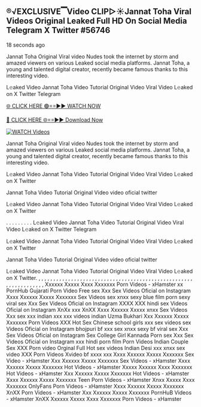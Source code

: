 ## ®️√EXCLUSIVE▔Video CLIP▷☀️Jannat Toha Viral Videos Original Leaked Full HD On Social Media Telegram X Twitter #56746

18 seconds ago

Jannat Toha Original Viral video Nudes took the internet by storm and amazed viewers on various Leaked social media platforms. Jannat Toha, a young and talented digital creator, recently became famous thanks to this interesting video.

L𝚎aked Video Jannat Toha Video Tutorial Original Video Viral Video L𝚎aked on X Twitter Telegram

[🌐 CLICK HERE 🟢==►► WATCH NOW](https://publishersadsterra247.blogspot.com/2025/02/ping.html)

[🔴 CLICK HERE 🌐==►► Download Now](https://publishersadsterra247.blogspot.com/2025/02/ping.html)

[![WATCH Videos](https://i.imgur.com/dJHk4Zq.gif)](https://publishersadsterra247.blogspot.com/2025/02/ping.html)

Jannat Toha Original Viral video Nudes took the internet by storm and amazed viewers on various Leaked social media platforms. Jannat Toha, a young and talented digital creator, recently became famous thanks to this interesting video.

L𝚎aked Video Jannat Toha Video Tutorial Original Video Viral Video L𝚎aked on X Twitter

Jannat Toha Video Tutorial Original Video video oficial twitter

L𝚎aked Video Jannat Toha Video Tutorial Original Video Viral Video L𝚎aked on X Twitter

. . . . . . . . . L𝚎aked Video Jannat Toha Video Tutorial Original Video Viral Video L𝚎aked on X Twitter Telegram

L𝚎aked Video Jannat Toha Video Tutorial Original Video Viral Video L𝚎aked on X Twitter

Jannat Toha Video Tutorial Original Video video oficial twitter

L𝚎aked Video Jannat Toha Video Tutorial Original Video Viral Video L𝚎aked on X Twitter.
,
,
,
,
,
,
,
,
,
,
,
,
,
,
,
,
,
,
,
,
,
,
,
,
,
,
,
,
,
,
,
,
,
,
,
,
,
,
,
,
,
,
,
,
,
,
,
,
,
,
,
,
,
,
,
,
,
,
,
,
,
,
,
,
,
Xxxxxx Xxxxx Xxxx Xxxxxxx Porn Videos - xHamster
xx PornHub Gujarati Porn Video Free sex Xxx Sex Videos Oficial on Instagram
Xxxx Xxxxxx Xxxxx Xxxxxxx Sex Videos sex xnxx sexy blue film porn sexy viral sex Xxx Sex Videos Oficial on Instagram
XXXX XXX hindi sex Videos Oficial on Instagram
XnXx xxx XnXX Xxxx Xxxxxx Xxxxx xnxx Sex Videos Xxx sex xxx indian xxx xxx videos indian Uzma Bukhari
Xxx Xxxxxx Xxxxx Xxxxxxx Porn Videos
XXX Hot Sex Chinese school girls xxx sex videos sex Videos Oficial on Instagram
bhojpuri bf xxx sex xnxx sexy bf viral sex Xxx Sex Videos Oficial on Instagram
Sex College Girl Kannada Porn sex Xxx Sex Videos Oficial on Instagram
xxx hindi porn film Porn Videos
Indian Couple Sex XXX Porn video Orginal Full Hot sex videos Indian Desi xxx xnxx sex video XXX Porn Videos Xvideo bf xxxx xxx
Xxxx Xxxxxx Xxxxx Xxxxxxx Sex Video - xHamster
Xxx Xxxxxx Xxxxx Xxxxxxx Sex Videos - xHamster
Xxxx Xxxxxx Xxxxx Xxxxxxx Hot Videos - xHamster
Xxxxx Xxxxxx Xxxx Xxxxxxx Hot Videos - xHamster
Xxx Xxxxxx Xxxxx Xxxxxxx Hot Videos - xHamster
Xxxx Xxxxxx Xxxxx Xxxxxxx Teen Porn Videos - xHamster
Xnxx Xxxxx Xxxx Xxxxxxx OnlyFans Porn Videos - xHamster
Xxxx Xxxxxx Xxxxx Xxxxxxx XnXX Porn Videos - xHamster
Xxx Xxxxxx Xxxxx Xxxxxxx PornHuB Videos - xHamster
XnXX Xxxxxx Xxxxx Xxxx Xxxxxxx Porn Videos - xHamster